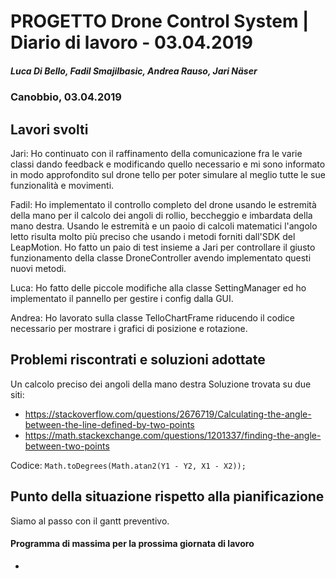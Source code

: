 # PROGETTO Drone Control System | Diario di lavoro - 03.04.2019
##### Luca Di Bello, Fadil Smajilbasic, Andrea Rauso, Jari Näser
### Canobbio, 03.04.2019

## Lavori svolti

Jari:
Ho continuato con il raffinamento della comunicazione fra le varie classi dando feedback e modificando quello necessario e mi sono informato in modo approfondito sul drone tello per poter simulare al meglio tutte le sue funzionalità e movimenti.

Fadil:
Ho implementato il controllo completo del drone usando le estremità della mano per il calcolo dei angoli di rollio, beccheggio e imbardata della mano destra. Usando le estremità e un paoio di calcoli matematici l'angolo letto risulta molto più preciso che usando i metodi forniti dall'SDK del LeapMotion.
Ho fatto un paio di test insieme a Jari per controllare il giusto funzionamento della classe DroneController avendo implementato questi nuovi metodi.

Luca:
Ho fatto delle piccole modifiche alla classe SettingManager ed ho implementato il pannello per gestire i config dalla GUI.

Andrea:
Ho lavorato sulla classe TelloChartFrame riducendo il codice necessario per mostrare i grafici di posizione e rotazione.

## Problemi riscontrati e soluzioni adottate
Un calcolo preciso dei angoli della mano destra
Soluzione trovata su due siti:

- https://stackoverflow.com/questions/2676719/Calculating-the-angle-between-the-line-defined-by-two-points
- https://math.stackexchange.com/questions/1201337/finding-the-angle-between-two-points

Codice:
`Math.toDegrees(Math.atan2(Y1 - Y2, X1 - X2));`



## Punto della situazione rispetto alla pianificazione
Siamo al passo con il gantt preventivo.

#### Programma di massima per la prossima giornata di lavoro
-

